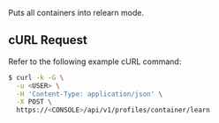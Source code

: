 Puts all containers into relearn mode.


## cURL Request

Refer to the following example cURL command:

```bash
$ curl -k -G \
  -u <USER> \
  -H 'Content-Type: application/json' \
  -X POST \
  https://<CONSOLE>/api/v1/profiles/container/learn
```
